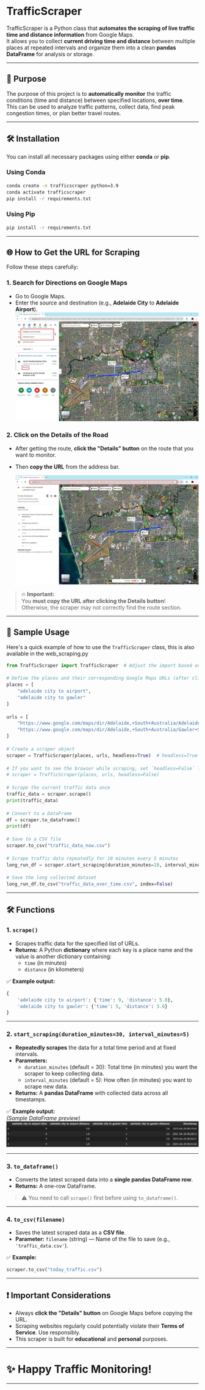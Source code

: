 # TrafficScraper

TrafficScraper is a Python class that **automates the scraping of live traffic time and distance information** from Google Maps.  
It allows you to collect **current driving time and distance** between multiple places at repeated intervals and organize them into a clean **pandas DataFrame** for analysis or storage.

---

## 🎯 Purpose

The purpose of this project is to **automatically monitor** the traffic conditions (time and distance) between specified locations, **over time**.  
This can be used to analyze traffic patterns, collect data, find peak congestion times, or plan better travel routes.

---

## 🛠 Installation

You can install all necessary packages using either **conda** or **pip**.

### Using Conda

```bash
conda create -n trafficscraper python=3.9
conda activate trafficscraper
pip install -r requirements.txt
```

### Using Pip

```bash
pip install -r requirements.txt
```

---

## 🌐 How to Get the URL for Scraping

Follow these steps carefully:

### 1. Search for Directions on Google Maps
- Go to Google Maps.
- Enter the source and destination (e.g., **Adelaide City** to **Adelaide Airport**).
![alt text](<images/google maps direction.jpg>)


### 2. Click on the Details of the Road

- After getting the route, **click the "Details" button** on the route that you want to monitor.
- Then **copy the URL** from the address bar.

    ![alt text](<images/google maps url.jpg>)

> 🔥 **Important:**  
> You **must copy the URL after clicking the Details button**!  
> Otherwise, the scraper may not correctly find the route section.


---

## 🚀 Sample Usage

Here's a quick example of how to use the `TrafficScraper` class, this is also available in the web_scraping.py

```python
from TrafficScraper import TrafficScraper  # Adjust the import based on your file name

# Define the places and their corresponding Google Maps URLs (after clicking "Details" button)
places = [
    "adelaide city to airport",
    "adelaide city to gawler"
]

urls = [
    "https://www.google.com/maps/dir/Adelaide,+South+Australia/Adelaide+Airport+(ADL),+Sir+Richard+Williams+Ave,+Adelaide+Airport+SA+5950/@-34.9348381,138.5247744,19873m/am=t/data=!3m2!1e3!4b1!4m14!4m13!1m5!1m1!1s0x6ab735c7c526b33f:0x4033654628ec640!2m2!1d138.6007456!2d-34.9284989!1m5!1m1!1s0x6ab0c53c8a1e29cf:0xf03365545b8f0f0!2m2!1d138.5312017!2d-34.946237!3e0?authuser=0&entry=ttu&g_ep=EgoyMDI1MDQyMy4wIKXMDSoASAFQAw%3D%3D",
    "https://www.google.com/maps/dir/Adelaide,+South+Australia/Gawler+SA/@-34.7532006,138.4905843,79669m/am=t/data=!3m2!1e3!4b1!4m14!4m13!1m5!1m1!1s0x6ab735c7c526b33f:0x4033654628ec640!2m2!1d138.6007456!2d-34.9284989!1m5!1m1!1s0x6ab9ffc3074c8283:0xd5b804a15262918b!2m2!1d138.7490985!2d-34.5972074!3e0?authuser=0&entry=ttu&g_ep=EgoyMDI1MDQyMy4wIKXMDSoASAFQAw%3D%3D",
]

# Create a scraper object
scraper = TrafficScraper(places, urls, headless=True)  # headless=True means the browser won't open

# If you want to see the browser while scraping, set `headless=False` like this:
# scraper = TrafficScraper(places, urls, headless=False)

# Scrape the current traffic data once
traffic_data = scraper.scrape()
print(traffic_data)

# Convert to a DataFrame
df = scraper.to_dataframe()
print(df)

# Save to a CSV file
scraper.to_csv("traffic_data_now.csv")

# Scrape traffic data repeatedly for 10 minutes every 5 minutes
long_run_df = scraper.start_scraping(duration_minutes=10, interval_minutes=5)

# Save the long collected dataset
long_run_df.to_csv("traffic_data_over_time.csv", index=False)
```

---

## 🛠 Functions

### 1. `scrape()`

- Scrapes traffic data for the specified list of URLs.
- **Returns:** A Python **dictionary** where each key is a place name and the value is another dictionary containing:
  - `time` (in minutes)
  - `distance` (in kilometers)

✅ **Example output:**
```python
{
    'adelaide city to airport': {'time': 9, 'distance': 5.8},
    'adelaide city to gawler': {'time': 5, 'distance': 3.6}
}
```

---

### 2. `start_scraping(duration_minutes=30, interval_minutes=5)`

- **Repeatedly scrapes** the data for a total time period and at fixed intervals.
- **Parameters:**
  - `duration_minutes` (default = 30): Total time (in minutes) you want the scraper to keep collecting data.
  - `interval_minutes` (default = 5): How often (in minutes) you want to scrape new data.
- **Returns:** A **pandas DataFrame** with collected data across all timestamps.

✅ **Example output:**  
*(Sample DataFrame preview)*
![alt text](<images/pandas dataframe.png>)

---

### 3. `to_dataframe()`

- Converts the latest scraped data into a **single pandas DataFrame row**.
- **Returns:** A one-row DataFrame.

> ⚠️ You need to call `scrape()` first before using `to_dataframe()`.

---

### 4. `to_csv(filename)`

- Saves the latest scraped data as a **CSV file**.
- **Parameter:** `filename` (string) — Name of the file to save (e.g., `'traffic_data.csv'`).

✅ **Example:**
```python
scraper.to_csv("today_traffic.csv")
```

---



## ❗ Important Considerations

- Always **click the "Details" button** on Google Maps before copying the URL.
- Scraping websites regularly could potentially violate their **Terms of Service**. Use responsibly.
- This scraper is built for **educational** and **personal** purposes.

---

# ✨ Happy Traffic Monitoring!

---
